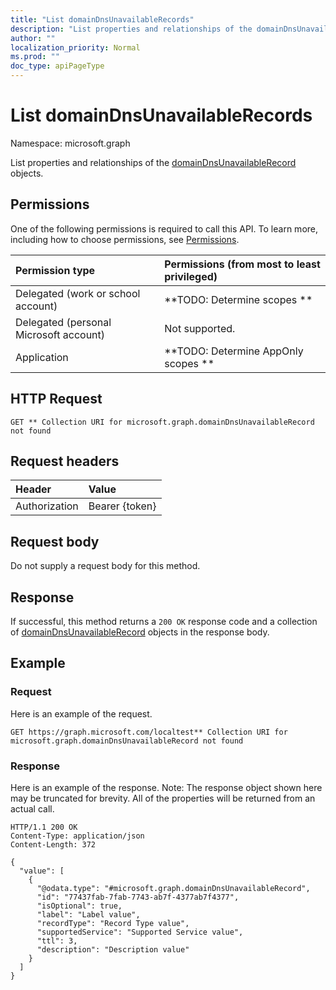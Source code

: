 ```yaml
---
title: "List domainDnsUnavailableRecords"
description: "List properties and relationships of the domainDnsUnavailableRecord objects."
author: ""
localization_priority: Normal
ms.prod: ""
doc_type: apiPageType
---
```


# List domainDnsUnavailableRecords

Namespace: microsoft.graph

List properties and relationships of the [domainDnsUnavailableRecord](../resources/domaindnsunavailablerecord.md) objects.

## Permissions
One of the following permissions is required to call this API. To learn more, including how to choose permissions, see [Permissions](/concepts/permissions-reference.md).

|Permission type|Permissions (from most to least privileged)|
|:---|:---|
|Delegated (work or school account)|**TODO: Determine scopes **|
|Delegated (personal Microsoft account)|Not supported.|
|Application|**TODO: Determine AppOnly scopes **|

## HTTP Request
<!-- {
  "blockType": "ignored"
}
-->
``` http
GET ** Collection URI for microsoft.graph.domainDnsUnavailableRecord not found
```

## Request headers
|Header|Value|
|:---|:---|
|Authorization|Bearer {token}|

## Request body
Do not supply a request body for this method.

## Response
If successful, this method returns a `200 OK` response code and a collection of [domainDnsUnavailableRecord](../resources/domaindnsunavailablerecord.md) objects in the response body.

## Example

### Request
Here is an example of the request.
<!-- {
  "blockType": "request",
  "name": "get_domaindnsunavailablerecord"
}
-->
``` http
GET https://graph.microsoft.com/localtest** Collection URI for microsoft.graph.domainDnsUnavailableRecord not found
```

### Response
Here is an example of the response. Note: The response object shown here may be truncated for brevity. All of the properties will be returned from an actual call.
<!-- {
  "blockType": "response",
  "truncated": true,
  "@odata.type": "collection(microsoft.graph.domaindnsunavailablerecord)"
}
-->
``` http
HTTP/1.1 200 OK
Content-Type: application/json
Content-Length: 372

{
  "value": [
    {
      "@odata.type": "#microsoft.graph.domainDnsUnavailableRecord",
      "id": "77437fab-7fab-7743-ab7f-4377ab7f4377",
      "isOptional": true,
      "label": "Label value",
      "recordType": "Record Type value",
      "supportedService": "Supported Service value",
      "ttl": 3,
      "description": "Description value"
    }
  ]
}
```

